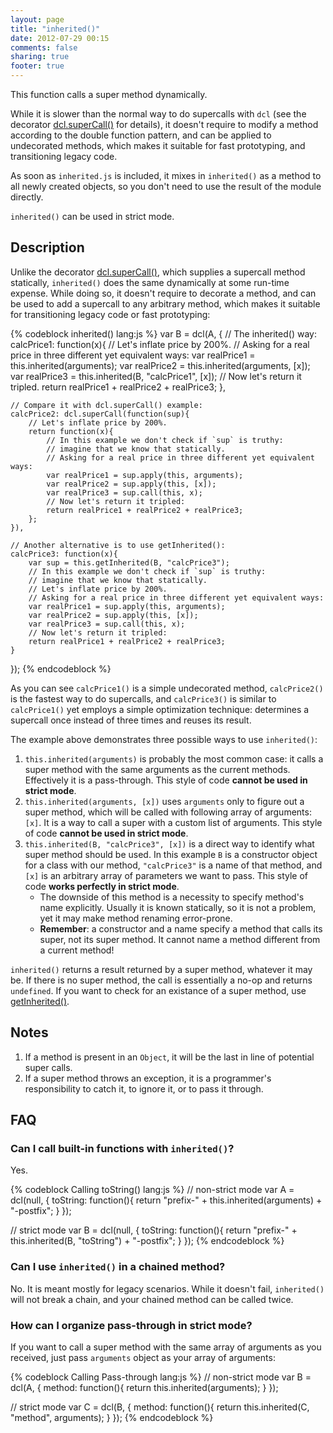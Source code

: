 ```yaml
---
layout: page
title: "inherited()"
date: 2012-07-29 00:15
comments: false
sharing: true
footer: true
---
```


This function calls a super method dynamically.

While it is slower than the normal way to do supercalls with `dcl` (see the decorator
[dcl.superCall()](/docs/mini_js/supercall) for details), it doesn't require to modify
a method according to the double function pattern, and can be applied to
undecorated methods, which makes it suitable for fast prototyping, and
transitioning legacy code.

As soon as `inherited.js` is included, it mixes in `inherited()` as a method to all
newly created objects, so you don't need to use the result of the module directly.

`inherited()` can be used in strict mode.

## Description

Unlike the decorator [dcl.superCall()](/docs/mini_js/supercall), which supplies
a supercall method statically, `inherited()` does the same dynamically at some
run-time expense. While doing so, it doesn't require to decorate a method, and
can be used to add a supercall to any arbitrary method, which makes it suitable
for transitioning legacy code or fast prototyping:

{% codeblock inherited() lang:js %}
var B = dcl(A, {
	// The inherited() way:
	calcPrice1: function(x){
	    // Let's inflate price by 200%.
	    // Asking for a real price in three different yet equivalent ways:
		var realPrice1 = this.inherited(arguments);
		var realPrice2 = this.inherited(arguments, [x]);
		var realPrice3 = this.inherited(B, "calcPrice1", [x]);
		// Now let's return it tripled.
		return realPrice1 + realPrice2 + realPrice3;
	},

	// Compare it with dcl.superCall() example:
	calcPrice2: dcl.superCall(function(sup){
	    // Let's inflate price by 200%.
		return function(x){
			// In this example we don't check if `sup` is truthy:
			// imagine that we know that statically.
		    // Asking for a real price in three different yet equivalent ways:
			var realPrice1 = sup.apply(this, arguments);
			var realPrice2 = sup.apply(this, [x]);
			var realPrice3 = sup.call(this, x);
			// Now let's return it tripled:
			return realPrice1 + realPrice2 + realPrice3;
		};
	}),

	// Another alternative is to use getInherited():
	calcPrice3: function(x){
		var sup = this.getInherited(B, "calcPrice3");
		// In this example we don't check if `sup` is truthy:
		// imagine that we know that statically.
	    // Let's inflate price by 200%.
	    // Asking for a real price in three different yet equivalent ways:
		var realPrice1 = sup.apply(this, arguments);
		var realPrice2 = sup.apply(this, [x]);
		var realPrice3 = sup.call(this, x);
		// Now let's return it tripled:
		return realPrice1 + realPrice2 + realPrice3;
	}
});
{% endcodeblock %}

As you can see `calcPrice1()` is a simple undecorated method, `calcPrice2()` is
the fastest way to do supercalls, and `calcPrice3()` is similar to `calcPrice1()`
yet employs a simple optimization technique: determines a supercall once instead
of three times and reuses its result.

The example above demonstrates three possible ways to use `inherited()`:

1. `this.inherited(arguments)` is probably the most common case: it calls a super method
   with the same arguments as the current methods. Effectively it is a pass-through.
   This style of code **cannot be used in strict mode**.
2. `this.inherited(arguments, [x])` uses `arguments` only to figure out a super method,
   which will be called with following array of arguments: `[x]`. It is a way to call
   a super with a custom list of arguments. This style of code **cannot be used in
   strict mode**.
3. `this.inherited(B, "calcPrice3", [x])` is a direct way to identify what super method
   should be used. In this example `B` is a constructor object for a class with
   our method, `"calcPrice3"` is a name of that method, and `[x]` is an arbitrary array
   of parameters we want to pass. This style of code **works perfectly in strict mode**.
   * The downside of this method is a necessity to specify method's name explicitly.
     Usually it is known statically, so it is not a problem, yet it may make method
     renaming error-prone.
   * **Remember**: a constructor and a name specify a method that calls its super,
     not its super method. It cannot name a method different from a current method!

`inherited()` returns a result returned by a super method, whatever it may be.
If there is no super method, the call is essentially a no-op and returns `undefined`.
If you want to check for an existance of a super method,
use [getInherited()](/docs/inherited_js/getinherited).

## Notes

1. If a method is present in an `Object`, it will be the last in line of potential
   super calls.
2. If a super method throws an exception, it is a programmer's responsibility
   to catch it, to ignore it, or to pass it through.

## FAQ

### Can I call built-in functions with `inherited()`?

Yes.

{% codeblock Calling toString() lang:js %}
// non-strict mode
var A = dcl(null, {
	toString: function(){
		return "prefix-" + this.inherited(arguments) + "-postfix";
	}
});

// strict mode
var B = dcl(null, {
	toString: function(){
		return "prefix-" + this.inherited(B, "toString") + "-postfix";
	}
});
{% endcodeblock %}

### Can I use `inherited()` in a chained method?

No. It is meant mostly for legacy scenarios. While it doesn't fail, `inherited()`
will not break a chain, and your chained method can be called twice.

### How can I organize pass-through in strict mode?

If you want to call a super method with the same array of arguments as you received,
just pass `arguments` object as your array of arguments:

{% codeblock Calling Pass-through lang:js %}
// non-strict mode
var B = dcl(A, {
	method: function(){
		return this.inherited(arguments);
	}
});

// strict mode
var C = dcl(B, {
	method: function(){
		return this.inherited(C, "method", arguments);
	}
});
{% endcodeblock %}
